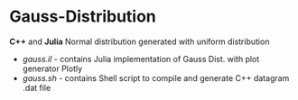 # Gauss-Distribution
**C++** and **Julia** Normal distribution generated with uniform distribution

* *gauss.il* - contains Julia implementation of Gauss Dist. with plot generator Plotly  
* *gauss.sh* - contains Shell script to compile and generate C++ datagram .dat file

